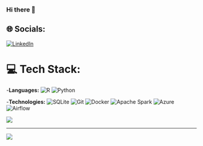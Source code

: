 ### Hi there 👋

## 🌐 Socials:
[![LinkedIn](https://img.shields.io/badge/LinkedIn-%230077B5.svg?logo=linkedin&logoColor=white)](https://linkedin.com/in/https://www.linkedin.com/in/m-s-sakib-rahman-918640126/) 

# 💻 Tech Stack:

-**Languages:**
![R](https://img.shields.io/badge/r-%23276DC3.svg?style=for-the-badge&logo=r&logoColor=white) ![Python](https://img.shields.io/badge/python-3670A0?style=for-the-badge&logo=python&logoColor=ffdd54) 

-**Technologies:**
![SQLite](https://img.shields.io/badge/sqlite-%2307405e.svg?style=for-the-badge&logo=sqlite&logoColor=white) ![Git](https://img.shields.io/badge/Git-F05032?style=flat&logo=git&logoColor=white) ![Docker](https://img.shields.io/badge/Docker-2496ED?style=flat&logo=docker&logoColor=white) ![Apache Spark](https://img.shields.io/badge/Apache%20Spark-E25A1C?style=flat&logo=apachespark&logoColor=white) ![Azure](https://img.shields.io/badge/Azure-0078D4?style=flat&logo=microsoftazure&logoColor=white) ![Airflow](https://img.shields.io/badge/Apache%20Airflow-017CEE?style=flat&logo=apacheairflow&logoColor=white)

![](https://quotes-github-readme.vercel.app/api?type=horizontal&theme=radical)

---
[![](https://visitcount.itsvg.in/api?id=RSAKIB78&icon=0&color=0)](https://visitcount.itsvg.in)

<!-- Proudly created with GPRM ( https://gprm.itsvg.in ) -->
